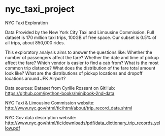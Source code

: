 # nyc_taxi_project

NYC Taxi Exploration

Data Provided by the New York City Taxi and Limousine Commission. Full dataset is 170 million taxi trips, 100GB of free space. Our subset is 0.5% of all trips, about 850,000 rides.

This exploratory analysis aims to answer the questions like:
Whether the number of passengers affect the fare?
Whether the date and time of pickup affect the fare?
Which vendor is easier to find a cab from?
What is the most common trip distance?
What does the distribution of the fare total amount look like?
What are the distributions of pickup locations and dropoff locations around JFK Airport?

Data sources:
Dataset from Cyrille Rossant on GitHub: https://github.com/ipython-books/minibook-2nd-data

NYC Taxi & Limousine Commission website: http://www.nyc.gov/html/tlc/html/about/trip_record_data.shtml

NYC Gov data description website: http://www.nyc.gov/html/tlc/downloads/pdf/data_dictionary_trip_records_yellow.pdf
